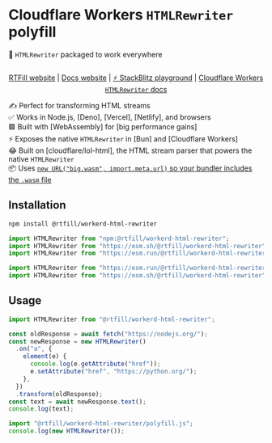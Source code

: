 # Cloudflare Workers `HTMLRewriter` polyfill

🚀 `HTMLRewriter` packaged to work everywhere

<div align=center>

![]()

<!-- prettier-ignore -->
[RTFill website](https://rtfill.js.org/)
| [Docs website](https://rtfill.js.org/workerd-html-rewriter)
| [⚡ StackBlitz playground]()
| [Cloudflare Workers `HTMLRewriter` docs](https://developers.cloudflare.com/workers/runtime-apis/html-rewriter/)

</div>

<!-- prettier-ignore -->
✍ Perfect for transforming HTML streams \
✅ Works in Node.js, [Deno], [Vercel], [Netlify], and browsers \
🟪 Built with [WebAssembly] for [big performance gains] \
⚡ Exposes the native `HTMLRewriter` in [Bun] and [Cloudflare Workers] \
😂 Built on [cloudflare/lol-html], the HTML stream parser that powers the native `HTMLRewriter` \
📦 Uses [`new URL("big.wasm", import.meta.url)` so your bundler includes the `.wasm` file]

## Installation

```sh
npm install @rtfill/workerd-html-rewriter
```

```js
import HTMLRewriter from "npm:@rtfill/workerd-html-rewriter";
import HTMLRewriter from "https://esm.sh/@rtfill/workerd-html-rewriter";
import HTMLRewriter from "https://esm.run/@rtfill/workerd-html-rewriter";
```

```js
import HTMLRewriter from "https://esm.run/@rtfill/workerd-html-rewriter";
import HTMLRewriter from "https://esm.sh/@rtfill/workerd-html-rewriter";
```

## Usage

```js
import HTMLRewriter from "@rtfill/workerd-html-rewriter";

const oldResponse = await fetch("https://nodejs.org/");
const newResponse = new HTMLRewriter()
  .on("a", {
    element(e) {
      console.log(e.getAttribute("href"));
      e.setAttribute("href", "https://python.org/");
    },
  })
  .transform(oldResponse);
const text = await newResponse.text();
console.log(text);
```

```js
import "@rtfill/workerd-html-rewriter/polyfill.js";
console.log(new HTMLRewriter());
```

<!-- prettier-ignore-start -->
[`new URL("big.wasm", import.meta.url)` so your bundler includes the `.wasm` file]: https://web.dev/bundling-non-js-resources/
<!-- prettier-ignore-end -->

